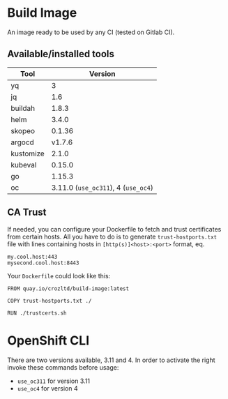 # Build Image

An image ready to be used by any CI (tested on Gitlab CI).

## Available/installed tools

| Tool | Version |
| --- | --- |
| yq | 3 |
| jq | 1.6 |
| buildah | 1.8.3 |
| helm | 3.4.0 |
| skopeo | 0.1.36 |
| argocd | v1.7.6 |
| kustomize | 2.1.0 | 
| kubeval | 0.15.0 |
| go | 1.15.3 |
| oc | 3.11.0 (`use_oc311`), 4 (`use_oc4`) |

## CA Trust

If needed, you can configure your Dockerfile to fetch and trust certificates from certain hosts.
All you have to do is to generate `trust-hostports.txt` file with lines containing hosts in `[http(s)]<host>:<port>` format, eq.
```
my.cool.host:443
mysecond.cool.host:8443
```  

Your `Dockerfile` could look like this:

```
FROM quay.io/crozltd/build-image:latest

COPY trust-hostports.txt ./

RUN ./trustcerts.sh
```

# OpenShift CLI

There are two versions available, 3.11 and 4. In order to activate the right invoke these commands before usage:
- `use_oc311` for version 3.11
- `use_oc4` for version 4
